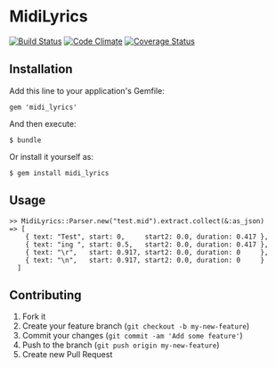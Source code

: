 # MidiLyrics

[![Build Status](https://travis-ci.org/mateusdelbianco/midi_lyrics.png)](https://travis-ci.org/mateusdelbianco/midi_lyrics)
[![Code Climate](https://codeclimate.com/github/mateusdelbianco/midi_lyrics.png)](https://codeclimate.com/github/mateusdelbianco/midi_lyrics)
[![Coverage Status](https://coveralls.io/repos/mateusdelbianco/midi_lyrics/badge.png?branch=master)](https://coveralls.io/r/mateusdelbianco/midi_lyrics?branch=master)
 
## Installation

Add this line to your application's Gemfile:

    gem 'midi_lyrics'

And then execute:

    $ bundle

Or install it yourself as:

    $ gem install midi_lyrics

## Usage

    >> MidiLyrics::Parser.new("test.mid").extract.collect(&:as_json)
    => [
        { text: "Test", start: 0,     start2: 0.0, duration: 0.417 },
        { text: "ing ", start: 0.5,   start2: 0.0, duration: 0.417 },
        { text: "\r",   start: 0.917, start2: 0.0, duration: 0     },
        { text: "\n",   start: 0.917, start2: 0.0, duration: 0     }
      ]

## Contributing

1. Fork it
2. Create your feature branch (`git checkout -b my-new-feature`)
3. Commit your changes (`git commit -am 'Add some feature'`)
4. Push to the branch (`git push origin my-new-feature`)
5. Create new Pull Request
